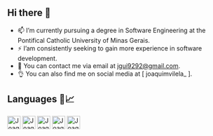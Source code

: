 ## Hi there 👋
- 📫 I’m currently pursuing a degree in Software Engineering at the Pontifical Catholic University of Minas Gerais.
- ⚡ I’am consistently seeking to gain more experience in software development.
- 💬 You can contact me via email at jgui9292@gmail.com.
- 👌  You can also find me on social media at [ joaquimvilela_ ].

## Languages 📌📈
<div style="display: inline_block">
<img align="center" alt="Joaquim.C" height="30" widht="40" src="https://cdn.jsdelivr.net/gh/devicons/devicon@latest/icons/c/c-original.svg" />
<img align="center" alt="Joaquim.HTML" height="30" widht="40" src="https://cdn.jsdelivr.net/gh/devicons/devicon@latest/icons/html5/html5-original.svg" />
<img align="center" alt="Joaquim.CSS" height="30" widht="40" src="https://cdn.jsdelivr.net/gh/devicons/devicon@latest/icons/css3/css3-original.svg" />
<img align="center" alt="Joaquim.Js" height="30" widht="40" src="https://cdn.jsdelivr.net/gh/devicons/devicon@latest/icons/javascript/javascript-original.svg" />
<img align="center" alt="Joaquim.Java" height="30" widht="40" src="https://cdn.jsdelivr.net/gh/devicons/devicon@latest/icons/java/java-original.svg" />
</div>

